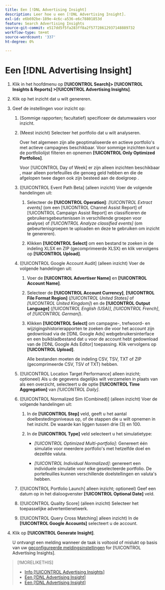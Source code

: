 ```yaml
---
title: Een [!DNL Advertising Insight]
description: Leer hoe u een [!DNL Advertising Insight].
exl-id: e6b692be-189e-4c6c-a536-e6c78801853d
feature: Search Advertising Insights
source-git-commit: e517dd5f5fa283ff8a2f57728612937148889732
workflow-type: tm+mt
source-wordcount: '337'
ht-degree: 0%

---
```


# Een [!DNL Advertising Insight]

1. Klik in het hoofdmenu op **[!UICONTROL Search]> [!UICONTROL Insights & Reports] >[!UICONTROL Advertising Insights]**.

2. Klik op het inzicht dat u wilt genereren.

3. Geef de instellingen voor inzicht op:

   1. (Sommige rapporten; facultatief) specificeer de datumwaaiers voor inzicht.

   2. (Meest inzicht) Selecteer het portfolio dat u wilt analyseren.

      Over het algemeen zijn alle geoptimaliseerde en actieve portfolio&#39;s met actieve campagnes beschikbaar. Voor sommige inzichten kunt u de portfoliolijst filteren en opnemen **[!UICONTROL Only Optimized Portfolios]**.

      Voor [!UICONTROL Day of Week] er zijn alleen inzichten beschikbaar , maar alleen portefeuilles die genoeg geld hebben en die de afgelopen twee dagen ook zijn besteed aan de doelgroep .

   3. ([!UICONTROL Event Path Beta] (alleen inzicht) Voer de volgende handelingen uit:

      1. Selecteer de **[!UICONTROL Operation]**: *[!UICONTROL Extract events]* (om een [!UICONTROL Channel Assist Report] of [!UICONTROL Campaign Assist Report] en classificeren de gebruikersgebeurtenissen in verschillende groepen voor analyse) of *[!UICONTROL Analyze classified events]* (om gebeurtenisgroepen te uploaden en deze te gebruiken om inzicht te genereren).

      1. Klikken **[!UICONTROL Select]** om een bestand te zoeken in de indeling XLSX en ZIP (gecomprimeerde XLSX) en klik vervolgens op **[!UICONTROL Upload]**.

   4. ([!UICONTROL Google Account Audit] (alleen inzicht) Voer de volgende handelingen uit:

      1. Voer de **[!UICONTROL Advertiser Name]** en **[!UICONTROL Account Name]**.

      1. Selecteer de **[!UICONTROL Account Currency]**, **[!UICONTROL File Format Region]** (*[!UICONTROL United States]* of *[!UICONTROL United Kingdom]*) en de **[!UICONTROL Output Language]** (*[!UICONTROL English (USA)]*, *[!UICONTROL French]*, of *[!UICONTROL German]*).

      1. Klikken **[!UICONTROL Select]** om campagne-, trefwoord- en wijzigingshistorierapporten te zoeken die voor het account zijn gedownload via de [!DNL Google Ads] webgebruikersinterface en een bulkbladbestand dat u voor de account hebt gedownload van de [!DNL Google Ads Editor] toepassing. Klik vervolgens op **[!UICONTROL Upload]**.

         Alle bestanden moeten de indeling CSV, TSV, TXT of ZIP (gecomprimeerde CSV, TSV of TXT) hebben.

   5. ([!UICONTROL Location Target Performance] alleen inzicht; optioneel) Als u de gegevens dagelijks wilt verzamelen in plaats van als een overzicht, selecteert u de optie **[!UICONTROL Time Aggregation]** van *[!UICONTROL Daily]*.

   6. ([!UICONTROL Normalized Sim (Combined)] (alleen inzicht) Voer de volgende handelingen uit:

      1. In de **[!UICONTROL Step]** veld, geeft u het aantal doelbestedingsniveaus op, of de stappen die u wilt opnemen in het inzicht. De waarde kan liggen tussen drie (3) en 100.

      1. In de **[!UICONTROL Type]** veld selecteert u het simulatietype:

         * *[!UICONTROL Optimized Multi-portfolio]*: Genereert één simulatie voor meerdere portfolio&#39;s met hetzelfde doel en dezelfde valuta.

         * *[!UICONTROL Individual Normalized]*: genereert een individuele simulatie voor elke geselecteerde portfolio. De portefeuilles kunnen verschillende doelstellingen en valuta&#39;s hebben.

   7. ([!UICONTROL Portfolio Launch] alleen inzicht; optioneel) Geef een datum op in het dialoogvenster **[!UICONTROL Optional Date]** veld.

   8. ([!UICONTROL Quality Score] (alleen inzicht) Selecteer het toepasselijke advertentienetwerk.

   9. ([!UICONTROL Query Cross Matching] alleen inzicht) In de **[!UICONTROL Google Accounts]** selecteert u de account.

4. Klik op **[!UICONTROL Generate Insight]**.

   U ontvangt een melding wanneer de taak is voltooid of mislukt op basis van uw [geconfigureerde meldingsinstellingen](/help/search-social-commerce/notifications/notification-edit.md) for [!UICONTROL Advertising Insights].

>[!MORELIKETHIS]
>
>* [Info [!UICONTROL Advertising Insights]](insight-about.md)
>* [Een [!DNL Advertising Insight]](insight-view-save.md)
>* [Een [!DNL Advertising Insight]](insight-delete.md)
